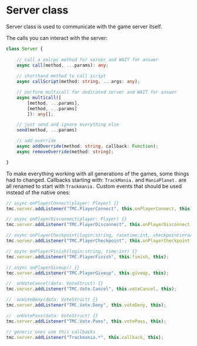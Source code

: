 # Server class

Server class is used to communicate with the game server itself.

The calls you can interact with the server:

```ts
class Server {
    
    // call a xmlrpc method for server and WAIT for answer
    async call(method, ...params): any;
    
    // shorthand method to call script
    async callScript(method: string, ...args: any);

    // perform multicall for dedicated server and WAIT for answer
    async multicall([
        [method, ...params],
        [method, ...params]
        ]): any[];

    // just send and ignore everything else
    send(method, ...params)

    // add override
    async addOverride(method: string, callback: Function);
    async removeOverride(method: string);

}
```

To make everything working with all generations of the games, some things had to changed.
Callbacks starting with: `TrackMania.` and  `ManiaPlanet.` are all renamed to start with `Trackmania.` Custom events that should be used instead of the native ones:

```ts
// async onPlayerConnect(player: Player) {}
tmc.server.addListener("TMC.PlayerConnect", this.onPlayerConnect, this)

// async onPlayerDisconnect(player: Player) {}
tmc.server.addListener("TMC.PlayerDisconnect", this.onPlayerDisconnect, this)

// async onPlayerCheckpoint(login:string, racetime:int, checkpointinrace:int) {}
tmc.server.addListener("TMC.PlayerCheckpoint", this.onPlayerCheckpoint, this);

// async onPlayerFinish(login:string, time:int) {}
tmc.server.addListener("TMC.PlayerFinish", this.finish, this);

// async onPlayerGiveup() {}
tmc.server.addListener("TMC.PlayerGiveup", this.giveup, this);

//  onVoteCancel(data: VoteStruct) {}
tmc.server.addListener("TMC.Vote.Cancel", this.voteCancel, this);

//  onVoteDeny(data: VoteStruct) {}
tmc.server.addListener("TMC.Vote.Deny", this.voteDeny, this);

//  onVotePass(data: VoteStruct) {}
tmc.server.addListener("TMC.Vote.Pass", this.votePass, this);

// generic ones use this callbacks
tmc.server.addListener("Trackmania.*", this.callback, this);

```
